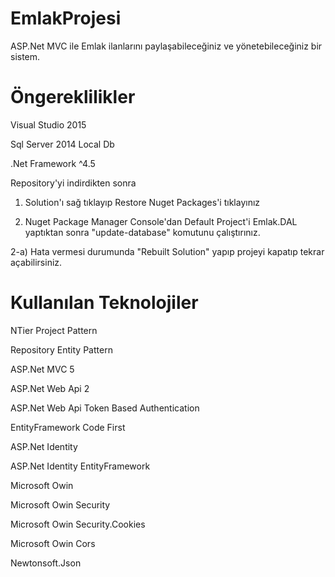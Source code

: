 # EmlakProjesi

ASP.Net MVC ile Emlak ilanlarını paylaşabileceğiniz ve yönetebileceğiniz bir sistem.


# Öngereklilikler


Visual Studio 2015


Sql Server 2014 Local Db


.Net Framework ^4.5


Repository'yi indirdikten sonra


1) Solution'ı sağ tıklayıp Restore Nuget Packages'i tıklayınız


2) Nuget Package Manager Console'dan Default Project'i Emlak.DAL yaptıktan sonra "update-database" komutunu çalıştırınız.


  2-a) Hata vermesi durumunda "Rebuilt Solution" yapıp projeyi kapatıp tekrar açabilirsiniz.


# Kullanılan Teknolojiler


NTier Project Pattern


Repository Entity Pattern


ASP.Net MVC 5


ASP.Net Web Api 2


ASP.Net Web Api Token Based Authentication


EntityFramework Code First


ASP.Net Identity


ASP.Net Identity EntityFramework


Microsoft Owin

Microsoft Owin Security

Microsoft Owin Security.Cookies

Microsoft Owin Cors

Newtonsoft.Json
